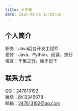 ```yaml
---
title: 关于我
date: 2018-03-05 15:03:58
---
```

## 个人简介
职务：Java后台开发工程师<br/>
爱好：Java，Python，阅读，旅行<br/>
格言：千里之行，始于足下<br/>
## 联系方式
QQ：247813192<br/>
微信：jlb12345678<br/>
邮箱：247813192@qq.com<br/>

